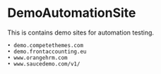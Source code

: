# DemoAutomationSite
This is contains demo sites for automation testing.


    • demo.competethemes.com
    • demo.frontaccounting.eu
    • www.orangehrm.com
    • www.saucedemo.com/v1/
